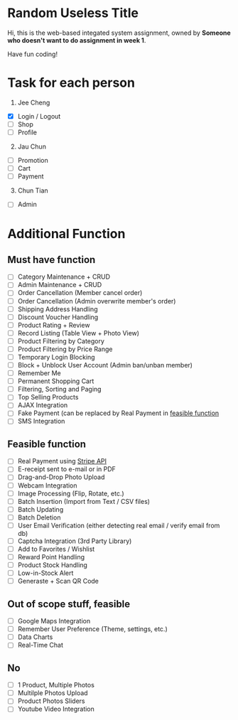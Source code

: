 # Random Useless Title

Hi, this is the web-based integated system assignment, owned by **Someone who doesn't want to do assignment in week 1**.

Have fun coding!

# Task for each person

1. Jee Cheng

- [X] Login / Logout
- [ ] Shop
- [ ] Profile

2. Jau Chun

- [ ] Promotion
- [ ] Cart
- [ ] Payment

3. Chun Tian

- [ ] Admin

# Additional Function

## Must have function

- [ ] Category Maintenance + CRUD
- [ ] Admin Maintenance + CRUD
- [ ] Order Cancellation (Member cancel order)
- [ ] Order Cancellation (Admin overwrite member's order)
- [ ] Shipping Address Handling
- [ ] Discount Voucher Handling
- [ ] Product Rating + Review
- [ ] Record Listing (Table View + Photo View)
- [ ] Product Filtering by Category
- [ ] Product Filtering by Price Range
- [ ] Temporary Login Blocking
- [ ] Block + Unblock User Account (Admin ban/unban member)
- [ ] Remember Me
- [ ] Permanent Shopping Cart
- [ ] Filtering, Sorting and Paging
- [ ] Top Selling Products
- [ ] AJAX Integration
- [ ] Fake Payment (can be replaced by Real Payment in [feasible function](#feasible-function)
- [ ] SMS Integration

## Feasible function

- [ ] Real Payment using [Stripe API](stripe.com)
- [ ] E-receipt sent to e-mail or in PDF
- [ ] Drag-and-Drop Photo Upload
- [ ] Webcam Integration
- [ ] Image Processing (Flip, Rotate, etc.)
- [ ] Batch Insertion (Import from Text / CSV files)
- [ ] Batch Updating
- [ ] Batch Deletion
- [ ] User Email Verification (either detecting real email / verify email from db)
- [ ] Captcha Integration (3rd Party Library)
- [ ] Add to Favorites / Wishlist
- [ ] Reward Point Handling
- [ ] Product Stock Handling
- [ ] Low-in-Stock Alert
- [ ] Generaste + Scan QR Code

## Out of scope stuff, feasible

- [ ] Google Maps Integration
- [ ] Remember User Preference (Theme, settings, etc.)
- [ ] Data Charts
- [ ] Real-Time Chat

## No

- [ ] 1 Product, Multiple Photos
- [ ] Multilple Photos Upload
- [ ] Product Photos Sliders
- [ ] Youtube Video Integration
